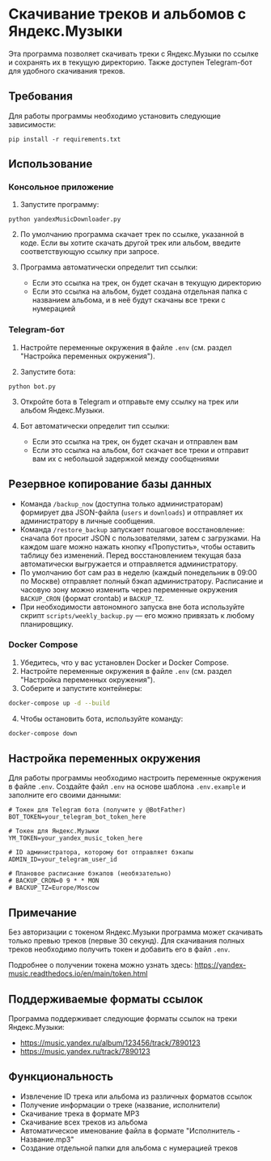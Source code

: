 # Скачивание треков и альбомов с Яндекс.Музыки

Эта программа позволяет скачивать треки с Яндекс.Музыки по ссылке и сохранять их в текущую директорию. Также доступен Telegram-бот для удобного скачивания треков.

## Требования

Для работы программы необходимо установить следующие зависимости:

```
pip install -r requirements.txt
```

## Использование

### Консольное приложение

1. Запустите программу:

```
python yandexMusicDownloader.py
```

2. По умолчанию программа скачает трек по ссылке, указанной в коде. Если вы хотите скачать другой трек или альбом, введите соответствующую ссылку при запросе.

3. Программа автоматически определит тип ссылки:
   - Если это ссылка на трек, он будет скачан в текущую директорию
   - Если это ссылка на альбом, будет создана отдельная папка с названием альбома, и в неё будут скачаны все треки с нумерацией

### Telegram-бот

1. Настройте переменные окружения в файле `.env` (см. раздел "Настройка переменных окружения").

2. Запустите бота:

```
python bot.py
```

3. Откройте бота в Telegram и отправьте ему ссылку на трек или альбом Яндекс.Музыки.

4. Бот автоматически определит тип ссылки:
   - Если это ссылка на трек, он будет скачан и отправлен вам
   - Если это ссылка на альбом, бот скачает все треки и отправит вам их с небольшой задержкой между сообщениями

## Резервное копирование базы данных

- Команда `/backup_now` (доступна только администраторам) формирует два JSON-файла (`users` и `downloads`) и отправляет их администратору в личные сообщения.
- Команда `/restore_backup` запускает пошаговое восстановление: сначала бот просит JSON с пользователями, затем с загрузками. На каждом шаге можно нажать кнопку «Пропустить», чтобы оставить таблицу без изменений. Перед восстановлением текущая база автоматически выгружается и отправляется администратору.
- По умолчанию бот сам раз в неделю (каждый понедельник в 09:00 по Москве) отправляет полный бэкап администратору. Расписание и часовую зону можно изменить через переменные окружения `BACKUP_CRON` (формат crontab) и `BACKUP_TZ`.
- При необходимости автономного запуска вне бота используйте скрипт `scripts/weekly_backup.py` — его можно привязать к любому планировщику.

### Docker Compose

1. Убедитесь, что у вас установлен Docker и Docker Compose.
2. Настройте переменные окружения в файле `.env` (см. раздел "Настройка переменных окружения").
3. Соберите и запустите контейнеры:

```bash
docker-compose up -d --build
```

4. Чтобы остановить бота, используйте команду:

```bash
docker-compose down
```

## Настройка переменных окружения

Для работы программы необходимо настроить переменные окружения в файле `.env`. Создайте файл `.env` на основе шаблона `.env.example` и заполните его своими данными:

```
# Токен для Telegram бота (получите у @BotFather)
BOT_TOKEN=your_telegram_bot_token_here

# Токен для Яндекс.Музыки
YM_TOKEN=your_yandex_music_token_here

# ID администратора, которому бот отправляет бэкапы
ADMIN_ID=your_telegram_user_id

# Плановое расписание бэкапов (необязательно)
# BACKUP_CRON=0 9 * * MON
# BACKUP_TZ=Europe/Moscow
```

## Примечание

Без авторизации с токеном Яндекс.Музыки программа может скачивать только превью треков (первые 30 секунд). Для скачивания полных треков необходимо получить токен и добавить его в файл `.env`.

Подробнее о получении токена можно узнать здесь: https://yandex-music.readthedocs.io/en/main/token.html

## Поддерживаемые форматы ссылок

Программа поддерживает следующие форматы ссылок на треки Яндекс.Музыки:

- https://music.yandex.ru/album/123456/track/7890123
- https://music.yandex.ru/track/7890123

## Функциональность

- Извлечение ID трека или альбома из различных форматов ссылок
- Получение информации о треке (название, исполнители)
- Скачивание трека в формате MP3
- Скачивание всех треков из альбома
- Автоматическое именование файла в формате "Исполнитель - Название.mp3"
- Создание отдельной папки для альбома с нумерацией треков
